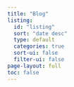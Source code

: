 ```yaml
---
title: "Blog"
listing:
  id: "listing"
  sort: "date desc"
  type: default
  categories: true
  sort-ui: false
  filter-ui: false
page-layout: full
toc: false
---
```

